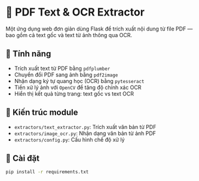 # 📄 PDF Text & OCR Extractor

Một ứng dụng web đơn giản dùng Flask để trích xuất nội dung từ file PDF — bao gồm cả text gốc và text từ ảnh thông qua OCR.

## 🚀 Tính năng

- Trích xuất text từ PDF bằng `pdfplumber`
- Chuyển đổi PDF sang ảnh bằng `pdf2image`
- Nhận dạng ký tự quang học (OCR) bằng `pytesseract`
- Tiền xử lý ảnh với `OpenCV` để tăng độ chính xác OCR
- Hiển thị kết quả từng trang: text gốc vs text OCR

## 🧩 Kiến trúc module

- `extractors/text_extractor.py`: Trích xuất văn bản từ PDF
- `extractors/image_ocr.py`: Nhận dạng văn bản từ ảnh PDF
- `extractors/config.py`: Cấu hình chế độ xử lý

## 🧰 Cài đặt

```bash
pip install -r requirements.txt


